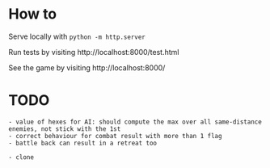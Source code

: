 
# How to

Serve locally with `python -m http.server`

Run tests by visiting http://localhost:8000/test.html

See the game by visiting http://localhost:8000/


# TODO

    - value of hexes for AI: should compute the max over all same-distance enemies, not stick with the 1st
    - correct behaviour for combat result with more than 1 flag
    - battle back can result in a retreat too

    - clone